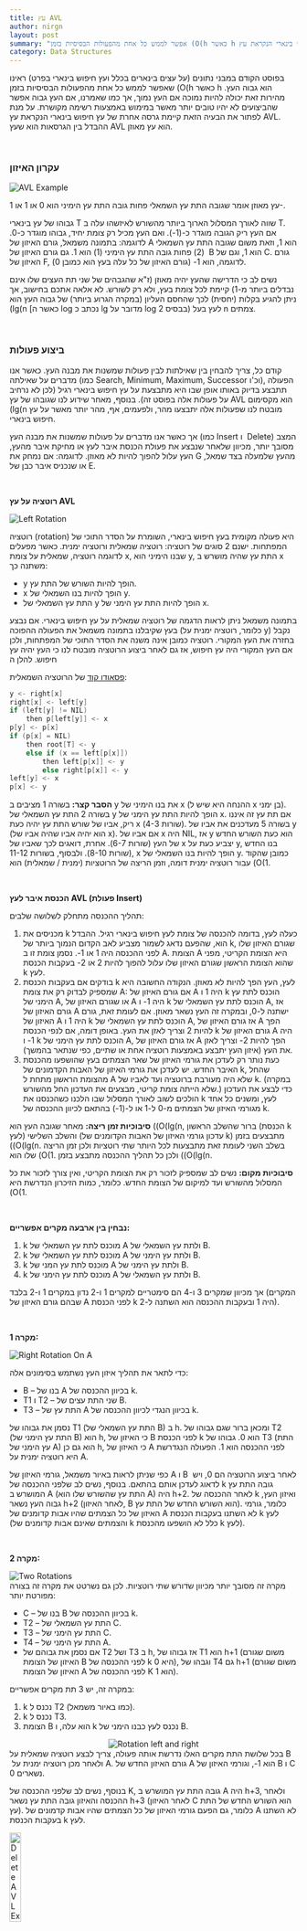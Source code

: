 ```yaml
---
title: עץ AVL
author: nirgn
layout: post
summary: "אפשר לממש כל אחת מהפעולות הבסיסיות בזמן (O(h כאשר h הוא גבוה העץ. מהירות זאת יכולה להיות נמוכה אם העץ נמוך אם העץ גבוה. על מנת לפתור את הבעיה הזאת קיימת גרסה אחרת של עץ חיפוש בינארי הנקראת עץ AVL."
category: Data Structures
---
```

בפוסט הקודם במבני נתונים (על עצים בינארים בכלל ועץ חיפוש בינארי בפרט) ראינו שאפשר לממש כל אחת מהפעולות הבסיסיות בזמן (O(h כאשר h הוא גבוה העץ. מהירות זאת יכולה להיות נמוכה אם העץ נמוך, אך כמו שאמרנו, אם העץ גבוה אפשר שהביצועים לא יהיו טובים יותר מאשר במימוש באמצעות רשימה מקושרת. על מנת לפתור את הבעיה הזאת קיימת גרסה אחרת של עץ חיפוש בינארי הנקראת עץ AVL. ההבדל בין הגרסאות הוא שעץ AVL הוא עץ מאוזן.

<!--more-->

&nbsp;

### עקרון האיזון

<div class="left">
  <img src="/assets/img/posts/avl/AVL_Example.png" alt="AVL Example">
</div>

עץ מאוזן אומר שגובה התת עץ השמאלי פחות גובה התת עץ הימיני הוא 0 או 1 או 1-.

גבוהו של עץ בינארי T שווה לאורך המסלול הארוך ביותר מהשורש לאיזשהו עלה ב T. אם העץ ריק הגובה מוגדר כ-(1-). ואם העץ מכיל רק צומת יחיד, גבוהו מוגדר כ-0. לדוגמה: בתמונה משמאל, גורם האיזון של A הוא 1, וזאת משום שגובה התת עץ השמאלי  (2) פחות גובה התת עץ הימיני (1) הוא 1. גם גורם האיזון של B הוא 1, וגם של C. גורם האיזון של F, לדוגמה, הוא 1- (גורם האיזון של כל עלה בעץ הוא כמובן 0).

נשים לב כי הדרישה שהעץ יהיה מאוזן (ז"א שהגבהים של שני תת העצים שלו אינם נבדלים ביותר מ-1) קיימת לכל צומת בעץ, ולא רק לשורש. לא אלאה אתכם בחישוב, אך ניתן להגיע בקלות (יחסית) לכך שהחסם העליון (במקרה הגרוע ביותר) של גבוה העץ הוא (lg(n [כאשר ה log נכתב כ lg מדובר על log בבסיס 2) לעץ בעל n צמתים. 

&nbsp;

### ביצוע פעולות

קודם כל, צריך להבחין בין שאילתות לבין פעולות שמשנות את מבנה העץ. כאשר אנו מדברים על שאילתה (כמו Search, Minimum, Maximum, Successor וכ'ו), הפעולה תתבצע בדיוק באותו אופן שבו היא מתבצעת על עץ חיפוש בינארי רגיל (לכן לא נרחיב על פעולות אלה בפוסט זה). בנוסף, מאחר שידוע לנו שגובהו של עץ AVL הוא מקסימום (lg(n מובטח לנו שפעולות אלה יתבצעו מהר, ולפעמים, אף, מהר יותר מאשר על עץ חיפוש בינארי.

אך כאשר אנו מדברים על פעולות שמשנות את מבנה העץ (כמו Insert ו  Delete) המצב מסובך יותר, מכיוון שלאחר שנבצע את פעולת הכנסת איבר לעץ או מחיקת איבר מהעץ, העץ עלול להפוך להיות לא מאוזן. לדוגמה: אם נמחק את G מהעץ שלמעלה בצד שמאל, או שנכניס איבר כבן של E.

&nbsp;

**רוטציה על עץ AVL**

<div class="left">
  <img src="/assets/img/posts/avl/Left_Rotation.png" alt="Left Rotation">
</div>

רוטציה (rotation) היא פעולה מקומית בעץ חיפוש בינארי, השומרת על הסדר התוכי של המפתחות. ישנם 2 סוגים של רוטציה: רוטציה שמאלית ורוטציה ימנית. כאשר מפעלים לדוגמה רוטציה, שמאלית על צומת x, שבנו הימיני הוא y, התת עץ שהיה מושרש ב x משתנה כך:

  * y הופך להיות השורש של התת עץ.
  * x הופך להיות בנו השמאלי של y.
  * התת עץ השמאלי של y הופך להיות התת עץ הימני של x.

בתמונה משמאל ניתן לראות הדגמה של רוטציה שמאלית על עץ חיפוש בינארי. אם נבצע בעץ שקיבלנו בתמונה משמאל את הפעולה ההפוכה (כלומר, רוטציה ימנית על y) נקבל בחזרה את העץ המקורי. רוטציה כמובן אינה משנה את הסדר התוכי של המפתחות, ולכן אם העץ המקורי היה עץ חיפוש, אז גם לאחר ביצוע הרוטציה מובטח לנו כי העץ יהיה עץ חיפוש. להלן ה

[פסאודו קוד](http://en.wikipedia.org/wiki/Pseudocode) של הרוטציה השמאלית:

```c
y <- right[x]
right[x] <- left[y]
if (left[y] != NIL)
    then p[left[y]] <- x
p[y] <- p[x]
if (p[x] = NIL)
    then root[T] <- y
    else if (x == left[p[x]])
        then left[p[x]] <- y
        else right[p[x]] <- y
left[y] <- x
p[x] <- y
```

**הסבר קצר:** בשורה 1 מציבים ב y את בנו הימיני של x (ההנחה היא שיש ל x בן ימני). בשורה 2 התת עץ השמאלי של y הופך להיות התת עץ הימני של x. אם תת עץ זה איננו ריק, אביו של שורש התת עץ יהיה כעת x (שורות 4-3). בשורה 5 מעדכנים את אביו של y (הוא יהיה אביו שהיה אביו של x). אם אביו של x היה NIL, אז y הוא כעת השורש החדש של העץ (שורות 6-7). אחרת, דואגים לכך שאביו של x יצביע כעת על y, בנו החדש (שורות 8-10). ולבסוף, בשורות 11-12, x הופך להיות בנו השמאלי של y. כמובן שהקוד עבור רוטציה ימנית דומה, וזמן הריצה של הרוטציות (ימנית / שמאלית) הוא (O(1.

&nbsp;

**הכנסת איבר לעץ AVL (פעולת Insert)**

תהליך ההכנסה מתחלק לשלושה שלבים:

  1. מכניסים את k כעלה לעץ, בדומה להכנסה של צומת לעץ חיפוש בינארי רגיל. ההבדל הוא, שהפעם נדאג לשמור מצביע לאב הקדום הנמוך ביותר של k, שגורם האיזון שלו לפני ההכנסה היה 1 או 1-. נסמן צומת זו ב A. הצומת A היא הצומת הקריטי, מפני שהוא הצומת הראשון שגורם האיזון שלו עלול להפוך להיות 2 או 2- בעקבות הכנסת k לעץ.
  2. בודקים אם בעקבות הכנסת k לעץ, העץ הפך להיות לא מאוזן. הנקודה החשובה היא שמספיק לבדוק רק את צומת A: אם גורם האיזון של A היה 1 ו k הוכנס לתת עץ הימני של A, או שגורם האיזון של A היה 1- ו k הוכנס לתת עץ השמאלי של A, אז גורם האיזון של A ישתנה ל-0, ובמקרה זה העץ נשאר מאוזן. אם לעומת זאת, גורם האיזון של A היה 1 ו k הוכנס לתת עץ השמאלי של A, אז גורם האיזון של A הפך להיות 2 וצריך לאזן את העץ. באופן דומה, אם לנפי הכנסת k גורם האיזון של A היה 1- ו k הוכנס לתת עץ הימני של A, אז גורם האיזון של A הפך להיות 2- וצריך לאזן את העץ (איזון העץ יתבצע באמצעות רוטציה אחת או שתיים, כפי שנתאר בהמשך).
  3. כעת נותר רק לעדכן את גורמי האיזון של שאר הצמתים בעץ שהושפעו מהכנסת האיבר החדש. יש לעדכן את גורמי האיזון של האבות הקדמונים של k, שהחל מהצומת הראשון מתחת ל A שלא היה מעורבת ברוטציה ועד לאביו של k. (במקרה שלא הייתה צומת קריטי, מבצעים את העדכון החל מהשורש.) כדי לבצע את העדכון הולכים לשוב לאורך המסלול שבו הלכנו כשהכנסנו את k לעץ, ומשנים כל אחד מגורמי האיזון של הצמתים מ-0 ל-1 או ל-(1-) בהתאם לכיוון ההכנסה של k.

**סיבוכיות זמן ריצה:** מאחר שגובה העץ הוא ((O(lg(n, ברור שהשלב הראשון (הכנסת k לעץ) והשלב השלישי (עדכון גורמי האיזון של האבות הקדומנים של k) מתבצעים בזמן ((O(lg(n. בשלב השני לעומת זאת מתבצעות לכל היותר שתי רוטציות ולכן זמן הריצה שלו הוא (O(1. ולכן כל תהליך ההכנסה מתבצע בזמן ((O(lg(n.

**סיבוכיות מקום:** נשים לב שמספיק לזכור רק את הצומת הקריטי, ואין צורך לזכור את כל המסלול מהשורש ועד למיקום של הצומת החדש. כלומר, כמות הזיכרון הנדרשת היא (O(1.

&nbsp;

**נבחין בין ארבעה מקרים אפשריים:**

  1. k מוכנס לתת עץ השמאלי של A ולתת עץ השמאלי של B.
  2. k מוכנס לתת עץ השמאלי של A ולתת עץ הימני של B.
  3. k מוכנס לתת עץ המני של A ולתת עץ הימני של B.
  4. k מוכנס לתת עץ הימני של A ולתת עץ השמאלי של B.

אך מכיוון שמקרים 3 ו-4 הם סימטריים למקרים 1 ו-2 נדון במקרים 1 ו-2 בלבד (המקרים שבהם גורם האיזון של A לפני הכנסת k היה 1 ובעקבות ההכנסה הוא השתנה ל-2).

&nbsp;

**מקרה 1:**

<div class="left">
  <img src="/assets/img/posts/avl/Right_Rotation_On_A.png" alt="Right Rotation On A">
</div>

כדי לתאר את תהליך איזון העץ נשתמש בסימונים אלה:

  * B &#8211; בנו של A בכיוון ההכנסה של k.
  * T1 ו T2 &#8211; שני התת עצים של B.
  * T3 &#8211; התת עץ של A בכיוון הנגדי לכיוון ההכנסה של k.

נסמן את גבוהו של T1 (התת עץ השמאלי של B) ב h. ומכאן ברור שגם גבוהו של T2 (התת עץ הימני של B) הוא h, כי האיזון של B לפני הכנסת k הוא 0. גבוהו של T3 (התת עץ הימני של A) הוא גם כן h, כי האיזון של A לפני ההכנסה הוא 1. הפעולה הנגדרשת היא רוטציה ימנית על A.

כפי שניתן לראות באיור משמאל, גורמי האיזון של A ו B  לאחר ביצוע הרוטציה הם 0, ויש לדאוג לעדכן אותם בהתאם. בנוסף, נשים לב שלפני ההכנסה של k גובה התת עץ המושרש ב A (התת עץ שהשורש שלו הוא A) היה h+2. לאחר ההכנסה של k ואיזון העץ, גבוה העץ נשאר h+2 (לאחר האיזון, B הוא השורש החדש של התת עץ). כלומר, גורמי האיזון של כל הצמתים שהיו אבות קדומנים של A לא השתנו בעקבות הכנסת k לעץ (והצמתים שאינם אבות קדומנים של k כלל לא הושפעו מהכנסת k לעץ).

&nbsp;

**מקרה 2:**

<div class="left">
  <img src="/assets/img/posts/avl/Two_Rotations.png" alt="Two Rotations">
</div>
מקרה זה מסובך יותר מכיוון שדורש שתי רוטציות. לכן גם נשרטט את מקרה זה בצורה מפורטת יותר:

  * C &#8211; בנו של B בכיוון ההכנסה של k.
  * T2 &#8211; התת עץ השמאלי של C.
  * T3 &#8211; התת עץ הימני של C.
  * T4 &#8211; התת עץ הימני של A.
  * אם נסמן את גבוהם של T2 ושל T3 ב h, אז גבוהו של T1 הוא h+1 (משום שגורם האיזון של הצומת B לפני ההכנסה של k היא 0), וגבהו של T4 גם h+1 (משום שגורם האיזון של הצומת A לפני ההכנסה של K הוא 1).

במקרה זה, יש 3 תת מקרים אפשריים:

  1. k נכנס ל T2 (כמו באיור משמאל).
  2. k נכנס ל T3.
  3. הצומת B הוא עלה, ו k נכנס לעץ כבנו הימני של B.

<div style="text-align: center;">
  <img src="/assets/img/posts/avl/Rotation_left_and_right.png" alt="Rotation left and right">
</div>
בכל שלושת התת מקרים האלו נדרשת אותה פעולה, צריך לבצע רוטציה שמאלית על B  ולאחר מכן רוטציה ימנית על A. גורם האיזון החדש של A הוא 1-, וגורמי האיזון של B ו C נשארים 0.

בנוסף, נשים לב שלפני ההכנסה של K, גובה התת עץ המושרש ב A היה h+3, ולאחר ההכנסה והאיזון גובה התת עץ נשאר h+3 (לאחר האיזון C הוא השורש החדש של התת עץ). כלומר, גם הפעם גורמי האיזון של כל הצמתים שהיו אבות קדמונים של A לא השתנו בעקבות הכנסת k לעץ.

<div class="left">
  <img src="/assets/img/posts/avl/Delete_AVL_Example.png" alt="Delete AVL Example" style="width: 20%;">
</div>

&nbsp;

**מחיקת איבר מעץ AVL (פעולת Delete)**

כדי למחוק איבר מעץ AVL, מפעילים קודם כל את כל האלגוריתם למחיקת איבר מעץ חיפוש בינארי רגיל (נזכיר: אם הצומת הוא עלה &#8211; פשוט נמחק אותו. אם לצומת יש בן אחד &#8211; מוחקים את הצומת ומציבים את בנו במקומו. אם לצומת יש 2 בנים &#8211; מציבים במקום הצומת את העוקב לו בסדר תוכי ומוחקים את העוקב  בסדר תוכי), ולאחר ביצוע המחיקה, משתנה גורם האיזון של אביו של הצומת שנמחק.

ז"א שישנם 3 מקרים אפשריים: שינוי בגורם האיזון מ-0 ל-(1+/-), שינוי מ-(1+/-) ל-0, או שינוי מ-(1+/-) ל-(2+/-). נדגים את שלושת המקרים באמצעות מחיקת איבר מהעץ שמשמאל.

&nbsp;

<div class="left">
  <img src="/assets/img/posts/avl/Case_A.png" alt="Case A" style="width: 40%;">
</div>

**מקרה א**

גורם האיזון של האב היה 0 והוא משתנה ל-(1+/-). במקרה זה גובהו של התת עץ המושרש באב לא משתנה, ולכן צריך רק לעדכן את גורם האיזון של האב. זה המקרה הפשוט ביותר, מאחר שלשינוי בגורם האיזון של האב אין השפעה על צמתים אחרים בעץ.

גורם האיזון של D משתנה מ-0 ל-(1-), ובכך האלגוריתם מסתיים.

&nbsp;

**מקרה ב**

<div class="left">
  <img src="/assets/img/posts/avl/Case_B.png" alt="Case B" style="width: 40%;">
</div>

גורם האיזון של האב היה 1+/- והוא משתנה ל-0. במקרה זה גובהו של התת עץ המושרש באב קטן ב-1, ולכן יש השפעה כל גורם האיזון של הסבא. לכן, צריך לעדכן את גורם האיזון של הסבא, ולהמשיך בהתאם לסוג השינוי בגורם האיזון של הסבא (שינוי מ-0 ל-(1+/-), שינוי מ-(1+/-) ל-0, או שינוי מ-(1+/-) ל-(2+/-).

אביו של הצומת שנמחק הוא P, וגורם האיזון של P משתנה מ-1 ל-0. בעקבות זאת יש לשנות גם את גורמי האיזון של הבאות הקדמונים של P, שהם כעת R ו-M. גורם האיזון של הסבא, R, משתנה מ-1 ל-0, וגורם האיזון של M, אביו של הסבא, משתנה מ-1 ל-0.

&nbsp;

**מקרה ג**

<div class="left">
  <img src="/assets/img/posts/avl/Case_C.png" alt="Case C" style="width: 60%;">
</div>

גורם האיזון של האב היה 1+/-, והוא משתנה ל-(2+/-). במקרה זה יש צורך לבצע רוטציה על האב כדי לאזן את העץ. לאחר ביצוע הרוטציה, גובה התת עץ המושרש באב עלול לקטון ב-1. וכמו שאמרנו, יש לכך הפשעה על גורם האיזון של הסבא, וצריך לפעול כמו שפעלנו במקרה ב.

אביו של הצומת שנמחק הוא R, וגורם האיזון שלו משתנה מ-1 ל-2. לאחר ביצוע רוטציה על R, גובהו של התת עץ ש R היה השורש שלו קטן ב-1, ויש לשנות את גורם האיזון של F מ-(1-) ל-0.

&nbsp;

לסיכום, כאשר גורם האיזון של האב הוא 1+/- הוא משתנה ל-0 או ל-(2+/-). (כאשר הוא משתנה ל-(2+/-) צריך לבצע רוטציה). בעקבות השינוי בגורם האיזון של האב, משתנה גם גורם האיזון של הסבא, ויש לחזור על תהליך האיזון, כשהפעם בוחנים את האפקט שיש לשינוי בגורם האיזון של הסבא. במקרה הגרוע, יהיה צורך לבצע רוטציה בכל צומת לאורך המסלול מהצומת שנמחק ועד לשורש.

&nbsp;

### לסיכום

בפוסט זה למדנו על נגזרת של עצי חיפוש בינארים הנקראת עצי חיפוש בינארים מאוזנים. הבנו כיצד מבצעים פעולת הכנסה (4 אפשרויות שונות) ומחיקה (3 אפשרויות שונות) לעצים כאלו תוך שמירה על האיזון שלהם (איזון גבוה העץ). על מנת לשמור על איזון העץ למדנו כיצד לבצע רוטציה על העץ (לשנות את סדר המפתחות התוכי של העץ). 

עצי חיפוש בינארי **מאוזנים** מאפשרים לנו לבצע את פעולות המילון (הכנסה ומחיקה) בזמן (O(lgn (מה שאינו מובטח אם משתמשים בעצי חיפוש בינארי רגילים). לכן השימוש בעצי AVL כ"קופסה שחורה" יכול להועיל כאשר אנו מתכננים מבני נתונים שתומכים או בפעולות המילון או בפעולות פשוטות ושימושיות אחרות שנגזרות מהן.
